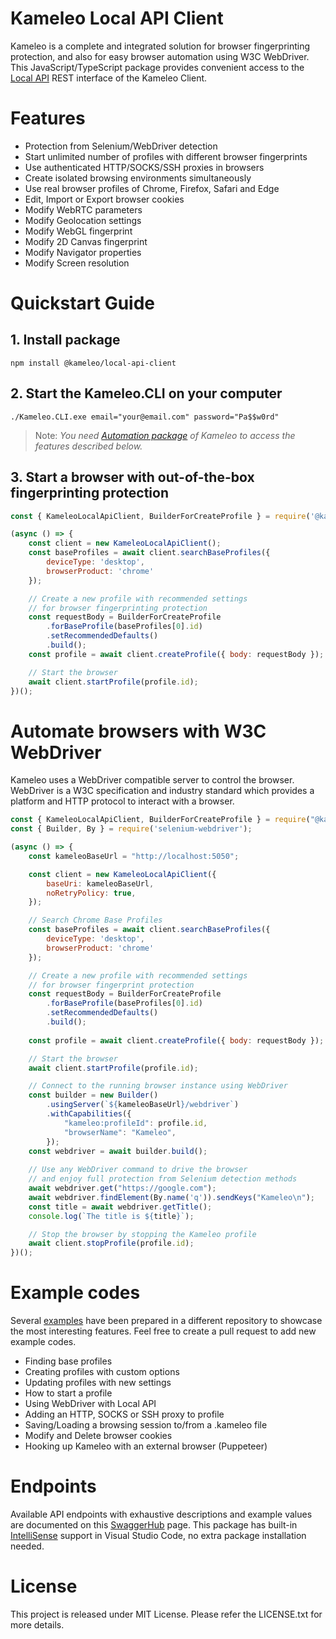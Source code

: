 # Kameleo Local API Client
Kameleo is a complete and integrated solution for browser fingerprinting protection, and also for easy browser automation using W3C WebDriver. This JavaScript/TypeScript package provides convenient access to the [Local API](https://app.swaggerhub.com/apis/kameleo-team/kameleo-local-api/2.0) REST interface of the Kameleo Client.


# Features
- Protection from Selenium/WebDriver detection
- Start unlimited number of profiles with different browser fingerprints
- Use authenticated HTTP/SOCKS/SSH proxies in browsers
- Create isolated browsing environments simultaneously
- Use real browser profiles of Chrome, Firefox, Safari and Edge
- Edit, Import or Export browser cookies
- Modify WebRTC parameters
- Modify Geolocation settings
- Modify WebGL fingerprint
- Modify 2D Canvas fingerprint
- Modify Navigator properties
- Modify Screen resolution


# Quickstart Guide

## 1. Install package
```
npm install @kameleo/local-api-client
```

## 2. Start the Kameleo.CLI on your computer
```
./Kameleo.CLI.exe email="your@email.com" password="Pa$$w0rd"
```
> Note: _You need [Automation package](https://kameleo.io/pricing) of Kameleo to access the features described below._

## 3. Start a browser with out-of-the-box fingerprinting protection 
```javascript
const { KameleoLocalApiClient, BuilderForCreateProfile } = require('@kameleo/local-api-client');

(async () => {
    const client = new KameleoLocalApiClient();
    const baseProfiles = await client.searchBaseProfiles({
        deviceType: 'desktop',
        browserProduct: 'chrome'
    });

    // Create a new profile with recommended settings
    // for browser fingerprinting protection
    const requestBody = BuilderForCreateProfile
        .forBaseProfile(baseProfiles[0].id)
        .setRecommendedDefaults()
        .build();
    const profile = await client.createProfile({ body: requestBody });

    // Start the browser
    await client.startProfile(profile.id);
})();
```

# Automate browsers with W3C WebDriver
Kameleo uses a WebDriver compatible server to control the browser. WebDriver is a W3C specification and industry standard which provides a platform and HTTP protocol to interact with a browser.

```javascript
const { KameleoLocalApiClient, BuilderForCreateProfile } = require("@kameleo/local-api-client");
const { Builder, By } = require('selenium-webdriver');

(async () => {
    const kameleoBaseUrl = "http://localhost:5050";

    const client = new KameleoLocalApiClient({
        baseUri: kameleoBaseUrl,
        noRetryPolicy: true,
    });

    // Search Chrome Base Profiles
    const baseProfiles = await client.searchBaseProfiles({
        deviceType: 'desktop',
        browserProduct: 'chrome'
    });

    // Create a new profile with recommended settings
    // for browser fingerprint protection
    const requestBody = BuilderForCreateProfile
        .forBaseProfile(baseProfiles[0].id)
        .setRecommendedDefaults()
        .build();
    
    const profile = await client.createProfile({ body: requestBody });

    // Start the browser
    await client.startProfile(profile.id);

    // Connect to the running browser instance using WebDriver
    const builder = new Builder()
        .usingServer(`${kameleoBaseUrl}/webdriver`)
        .withCapabilities({
            "kameleo:profileId": profile.id,
            "browserName": "Kameleo",
        });
    const webdriver = await builder.build();
    
    // Use any WebDriver command to drive the browser
    // and enjoy full protection from Selenium detection methods
    await webdriver.get("https://google.com");
    await webdriver.findElement(By.name('q')).sendKeys("Kameleo\n");
    const title = await webdriver.getTitle();
    console.log(`The title is ${title}`);

    // Stop the browser by stopping the Kameleo profile
    await client.stopProfile(profile.id);
})();
```

# Example codes
Several [examples](https://github.com/kameleo-io/local-api-examples) have been prepared in a different repository to showcase the most interesting features. Feel free to create a pull request to add new example codes.

- Finding base profiles
- Creating profiles with custom options
- Updating profiles with new settings
- How to start a profile
- Using WebDriver with Local API
- Adding an HTTP, SOCKS or SSH proxy to profile
- Saving/Loading a browsing session to/from a .kameleo file
- Modify and Delete browser cookies
- Hooking up Kameleo with an external browser (Puppeteer)


# Endpoints
Available API endpoints with exhaustive descriptions and example values are documented on this [SwaggerHub](https://app.swaggerhub.com/apis/kameleo-team/kameleo-local-api/2.0) page. This package has built-in [IntelliSense](https://code.visualstudio.com/docs/editor/intellisense) support in Visual Studio Code, no extra package installation needed.


# License
This project is released under MIT License. Please refer the LICENSE.txt for more details.
